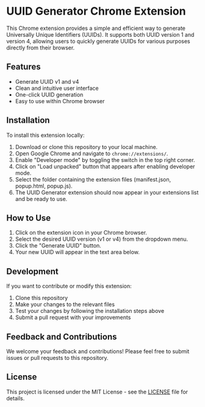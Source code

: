 # UUID Generator Chrome Extension

This Chrome extension provides a simple and efficient way to generate Universally Unique Identifiers (UUIDs). It supports both UUID version 1 and version 4, allowing users to quickly generate UUIDs for various purposes directly from their browser.

## Features

- Generate UUID v1 and v4
- Clean and intuitive user interface
- One-click UUID generation
- Easy to use within Chrome browser

## Installation

To install this extension locally:

1. Download or clone this repository to your local machine.
2. Open Google Chrome and navigate to `chrome://extensions/`.
3. Enable "Developer mode" by toggling the switch in the top right corner.
4. Click on "Load unpacked" button that appears after enabling developer mode.
5. Select the folder containing the extension files (manifest.json, popup.html, popup.js).
6. The UUID Generator extension should now appear in your extensions list and be ready to use.

## How to Use

1. Click on the extension icon in your Chrome browser.
2. Select the desired UUID version (v1 or v4) from the dropdown menu.
3. Click the "Generate UUID" button.
4. Your new UUID will appear in the text area below.

## Development

If you want to contribute or modify this extension:

1. Clone this repository
2. Make your changes to the relevant files
3. Test your changes by following the installation steps above
4. Submit a pull request with your improvements

## Feedback and Contributions

We welcome your feedback and contributions! Please feel free to submit issues or pull requests to this repository.

## License

This project is licensed under the MIT License - see the [LICENSE](LICENSE) file for details.
